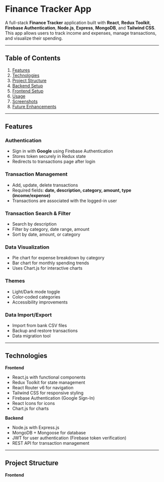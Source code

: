 # Finance Tracker App

A full-stack **Finance Tracker** application built with **React**, **Redux Toolkit**, **Firebase Authentication**, **Node.js**, **Express**, **MongoDB**, and **Tailwind CSS**.  
This app allows users to track income and expenses, manage transactions, and visualize their spending.

---

## **Table of Contents**

1. [Features](#features)  
2. [Technologies](#technologies)  
3. [Project Structure](#project-structure)  
4. [Backend Setup](#backend-setup)  
5. [Frontend Setup](#frontend-setup)  
6. [Usage](#usage)  
7. [Screenshots](#screenshots)  
8. [Future Enhancements](#future-enhancements)  

---

## **Features**

### Authentication
- Sign in with **Google** using Firebase Authentication  
- Stores token securely in Redux state  
- Redirects to transactions page after login  

### Transaction Management
- Add, update, delete transactions  
- Required fields: **date, description, category, amount, type (income/expense)**  
- Transactions are associated with the logged-in user  

### Transaction Search & Filter
- Search by description  
- Filter by category, date range, amount  
- Sort by date, amount, or category  

### Data Visualization
- Pie chart for expense breakdown by category  
- Bar chart for monthly spending trends  
- Uses Chart.js for interactive charts  

### Themes
- Light/Dark mode toggle  
- Color-coded categories  
- Accessibility improvements  

### Data Import/Export
- Import from bank CSV files  
- Backup and restore transactions  
- Data migration tool  

---

## **Technologies**

**Frontend**
- React.js with functional components  
- Redux Toolkit for state management  
- React Router v6 for navigation  
- Tailwind CSS for responsive styling  
- Firebase Authentication (Google Sign-In)  
- React Icons for icons  
- Chart.js for charts  

**Backend**
- Node.js with Express.js  
- MongoDB + Mongoose for database  
- JWT for user authentication (Firebase token verification)  
- REST API for transaction management  

---

## **Project Structure**

**Frontend**
